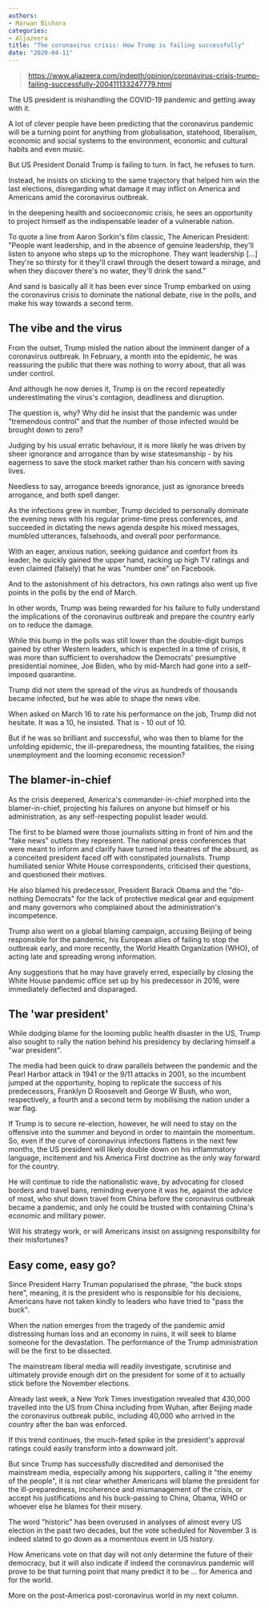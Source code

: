 ```yaml
---
authors: 
- Marwan Bishara
categories: 
- Aljazeera
title: "The coronavirus crisis: How Trump is failing successfully"
date: "2020-04-11"
---
```


> https://www.aljazeera.com/indepth/opinion/coronavirus-crisis-trump-failing-successfully-200411133247779.html

The US president is mishandling the COVID-19 pandemic and getting away with it. 

A lot of clever people have been predicting that the coronavirus pandemic will be a turning point for anything from globalisation, statehood, liberalism, economic and social systems to the environment, economic and cultural habits and even music.

But US President Donald Trump is failing to turn. In fact, he refuses to turn.

Instead, he insists on sticking to the same trajectory that helped him win the last elections, disregarding what damage it may inflict on America and Americans amid the coronavirus outbreak.

In the deepening health and socioeconomic crisis, he sees an opportunity to project himself as the indispensable leader of a vulnerable nation.

To quote a line from Aaron Sorkin's film classic, The American President: "People want leadership, and in the absence of genuine leadership, they'll listen to anyone who steps up to the microphone. They want leadership […] They're so thirsty for it they'll crawl through the desert toward a mirage, and when they discover there's no water, they'll drink the sand."

And sand is basically all it has been ever since Trump embarked on using the coronavirus crisis to dominate the national debate, rise in the polls, and make his way towards a second term.

## The vibe and the virus

From the outset, Trump misled the nation about the imminent danger of a coronavirus outbreak. In February, a month into the epidemic, he was reassuring the public that there was nothing to worry about, that all was under control.

And although he now denies it, Trump is on the record repeatedly underestimating the virus's contagion, deadliness and disruption.

The question is, why? Why did he insist that the pandemic was under "tremendous control" and that the number of those infected would be brought down to zero?

Judging by his usual erratic behaviour, it is more likely he was driven by sheer ignorance and arrogance than by wise statesmanship - by his eagerness to save the stock market rather than his concern with saving lives.

Needless to say, arrogance breeds ignorance, just as ignorance breeds arrogance, and both spell danger. 

As the infections grew in number, Trump decided to personally dominate the evening news with his regular prime-time press conferences, and succeeded in dictating the news agenda despite his mixed messages, mumbled utterances, falsehoods, and overall poor performance.

With an eager, anxious nation, seeking guidance and comfort from its leader, he quickly gained the upper hand, racking up high TV ratings and even claimed (falsely) that he was "number one" on Facebook. 

And to the astonishment of his detractors, his own ratings also went up five points in the polls by the end of March.

In other words, Trump was being rewarded for his failure to fully understand the implications of the coronavirus outbreak and prepare the country early on to reduce the damage.

While this bump in the polls was still lower than the double-digit bumps gained by other Western leaders, which is expected in a time of crisis, it was more than sufficient to overshadow the Democrats' presumptive presidential nominee, Joe Biden, who by mid-March had gone into a self-imposed quarantine.

Trump did not stem the spread of the virus as hundreds of thousands became infected, but he was able to shape the news vibe.

When asked on March 16 to rate his performance on the job, Trump did not hesitate. It was a 10, he insisted. That is - 10 out of 10.

But if he was so brilliant and successful, who was then to blame for the unfolding epidemic, the ill-preparedness, the mounting fatalities, the rising unemployment and the looming economic recession?

## The blamer-in-chief

As the crisis deepened, America's commander-in-chief morphed into the blamer-in-chief, projecting his failures on anyone but himself or his administration, as any self-respecting populist leader would. 

The first to be blamed were those journalists sitting in front of him and the "fake news" outlets they represent. The national press conferences that were meant to inform and clarify have turned into theatres of the absurd, as a conceited president faced off with constipated journalists. Trump humiliated senior White House correspondents, criticised their questions, and questioned their motives.

He also blamed his predecessor, President Barack Obama and the "do-nothing Democrats" for the lack of protective medical gear and equipment and many governors who complained about the administration's incompetence. 

Trump also went on a global blaming campaign, accusing Beijing of being responsible for the pandemic, his European allies of failing to stop the outbreak early, and more recently, the World Health Organization (WHO), of acting late and spreading wrong information.

Any suggestions that he may have gravely erred, especially by closing the White House pandemic office set up by his predecessor in 2016, were immediately deflected and disparaged.

## The 'war president'

While dodging blame for the looming public health disaster in the US, Trump also sought to rally the nation behind his presidency by declaring himself a "war president".

The media had been quick to draw parallels between the pandemic and the Pearl Harbor attack in 1941 or the 9/11 attacks in 2001, so the incumbent jumped at the opportunity, hoping to replicate the success of his predecessors, Franklyn D Roosevelt and George W Bush, who won, respectively, a fourth and a second term by mobilising the nation under a war flag.

If Trump is to secure re-election, however, he will need to stay on the offensive into the summer and beyond in order to maintain the momentum. So, even if the curve of coronavirus infections flattens in the next few months, the US president will likely double down on his inflammatory language, incitement and his America First doctrine as the only way forward for the country. 

He will continue to ride the nationalistic wave, by advocating for closed borders and travel bans, reminding everyone it was he, against the advice of most, who shut down travel from China before the coronavirus outbreak became a pandemic, and only he could be trusted with containing China's economic and military power.

Will his strategy work, or will Americans insist on assigning responsibility for their misfortunes?

## Easy come, easy go?

Since President Harry Truman popularised the phrase, "the buck stops here", meaning, it is the president who is responsible for his decisions, Americans have not taken kindly to leaders who have tried to "pass the buck". 

When the nation emerges from the tragedy of the pandemic amid distressing human loss and an economy in ruins, it will seek to blame someone for the devastation. The performance of the Trump administration will be the first to be dissected.

The mainstream liberal media will readily investigate, scrutinise and ultimately provide enough dirt on the president for some of it to actually stick before the November elections.

Already last week, a New York Times investigation revealed that 430,000 travelled into the US from China including from Wuhan, after Beijing made the coronavirus outbreak public, including 40,000 who arrived in the country after the ban was enforced. 

If this trend continues, the much-feted spike in the president's approval ratings could easily transform into a downward jolt.

But since Trump has successfully discredited and demonised the mainstream media, especially among his supporters, calling it "the enemy of the people", it is not clear whether Americans will blame the president for the ill-preparedness, incoherence and mismanagement of the crisis, or accept his justifications and his buck-passing to China, Obama, WHO or whoever else he blames for their misery.

The word "historic" has been overused in analyses of almost every US election in the past two decades, but the vote scheduled for November 3 is indeed slated to go down as a momentous event in US history.

How Americans vote on that day will not only determine the future of their democracy, but it will also indicate if indeed the coronavirus pandemic will prove to be that turning point that many predict it to be … for America and for the world.

More on the post-America post-coronavirus world in my next column.
